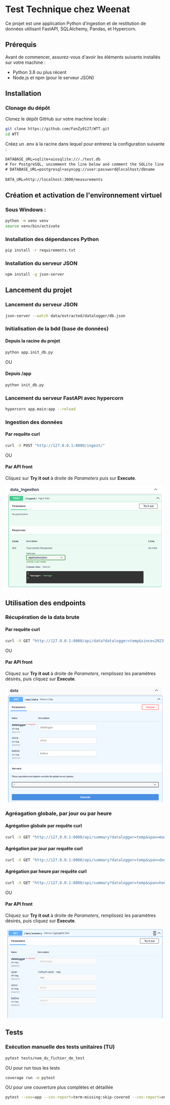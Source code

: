 # Test Technique chez Weenat

Ce projet est une application Python d’ingestion et de restitution de données utilisant FastAPI, SQLAlchemy, Pandas, et Hypercorn.

## Prérequis

Avant de commencer, assurez-vous d'avoir les éléments suivants installés sur votre machine :

- Python 3.8 ou plus récent
- Node.js et npm (pour le serveur JSON)

## Installation

### Clonage du dépôt

Clonez le dépôt GitHub sur votre machine locale :

```sh
git clone https://github.com/FanZy0127/WTT.git
cd WTT
```

Créez un .env à la racine dans lequel pour entrerez la configuration suivante : 

```dotenv
DATABASE_URL=sqlite+aiosqlite:///./test.db
# For PostgreSQL, uncomment the line below and comment the SQLite line
# DATABASE_URL=postgresql+asyncpg://user:password@localhost/dbname

DATA_URL=http://localhost:3000/measurements
```

## Création et activation de l'environnement virtuel

### Sous Windows :

```sh
python -m venv venv
source venv/bin/activate
```

### Installation des dépendances Python

```sh
pip install -r requirements.txt
```

### Installation du serveur JSON

```sh
npm install -g json-server
```

## Lancement du projet

### Lancement du serveur JSON

```sh
json-server --watch data/extracted/datalogger/db.json
```

###  Initialisation de la bdd (base de données)

#### Depuis la racine du projet

```sh
python app.init_db.py
```

OU

#### Depuis /app

```sh
python init_db.py
```

### Lancement du serveur FastAPI avec hypercorn

```sh
hypercorn app.main:app --reload
```

### Ingestion des données

#### Par requête curl

```sh
curl -X POST "http://127.0.0.1:8000/ingest/"
```

OU 

#### Par API front 

Cliquez sur **Try it out** à droite de *Parameters* puis sur **Execute**.

![data_ingestion.png](imgs%2Fdata_ingestion.png)


## Utilisation des endpoints

### Récupération de la data brute

#### Par requête curl

```sh
curl -X GET "http://127.0.0.1:8000/api/data?datalogger=temp&since=2023-01-01T00:00:00&before=2023-01-02T00:00:00"
```

OU 

#### Par API front 

Cliquez sur **Try it out** à droite de *Parameters*, remplissez les paramètres désirés, puis cliquez sur **Execute**.

![raw_data_retrieval.png](imgs%2Fraw_data_retrieval.png)


### Agréagation globale, par jour ou par heure

#### Agrégation globale par requête curl

```sh
curl -X GET "http://127.0.0.1:8000/api/summary?datalogger=temp&span=max&since=2023-01-01T00:00:00&before=2023-01-02T00:00:00"
```

#### Agrégation par jour par requête curl

```sh
curl -X GET "http://127.0.0.1:8000/api/summary?datalogger=temp&span=day&since=2023-01-01T00:00:00&before=2023-01-02T00:00:00"
```

#### Agrégation par heure par requête curl

```sh
curl -X GET "http://127.0.0.1:8000/api/summary?datalogger=temp&span=hour&since=2023-01-01T00:00:00&before=2023-01-02T00:00:00"
```

OU 

#### Par API front 

Cliquez sur **Try it out** à droite de *Parameters*, remplissez les paramètres désirés, puis cliquez sur **Execute**.

![aggregated_data_retrieval.png](imgs%2Faggregated_data_retrieval.png)


## Tests

### Exécution manuelle des tests unitaires (TU)

```sh
pytest tests/nom_du_fichier_de_test
```

OU pour run tous les tests 

```sh
coverage run -m pytest
```

OU pour une couverture plus complètes et détaillée

```sh
pytest --cov=app --cov-report=term-missing:skip-covered --cov-report=xml --cov-report=html
```